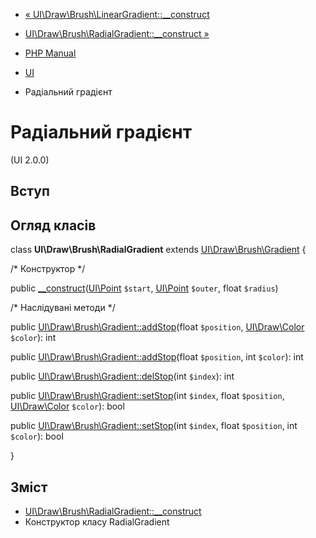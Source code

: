 - [« UI\Draw\Brush\LinearGradient::\_\_construct](ui-draw-brush-lineargradient.construct.md)
- [UI\Draw\Brush\RadialGradient::\_\_construct »](ui-draw-brush-radialgradient.construct.md)

- [PHP Manual](index.md)
- [UI](book.ui.md)
- Радіальний градієнт

# Радіальний градієнт

(UI 2.0.0)

## Вступ

## Огляд класів

class **UI\Draw\Brush\RadialGradient** extends
[UI\Draw\Brush\Gradient](class.ui-draw-brush-gradient.md) {

/\* Конструктор \*/

public
[\_\_construct](ui-draw-brush-radialgradient.construct.md)([UI\Point](class.ui-point.md)
`$start`, [UI\Point](class.ui-point.md) `$outer`, float `$radius`)

/\* Наслідувані методи \*/

public
[UI\Draw\Brush\Gradient::addStop](ui-draw-brush-gradient.addstop.md)(float
`$position`, [UI\Draw\Color](class.ui-draw-color.md) `$color`): int

public
[UI\Draw\Brush\Gradient::addStop](ui-draw-brush-gradient.addstop.md)(float
`$position`, int `$color`): int

public
[UI\Draw\Brush\Gradient::delStop](ui-draw-brush-gradient.delstop.md)(int
`$index`): int

public
[UI\Draw\Brush\Gradient::setStop](ui-draw-brush-gradient.setstop.md)(int
`$index`, float `$position`, [UI\Draw\Color](class.ui-draw-color.md)
`$color`): bool

public
[UI\Draw\Brush\Gradient::setStop](ui-draw-brush-gradient.setstop.md)(int
`$index`, float `$position`, int `$color`): bool

}

## Зміст

- [UI\Draw\Brush\RadialGradient::\_\_construct](ui-draw-brush-radialgradient.construct.md)
- Конструктор класу RadialGradient
